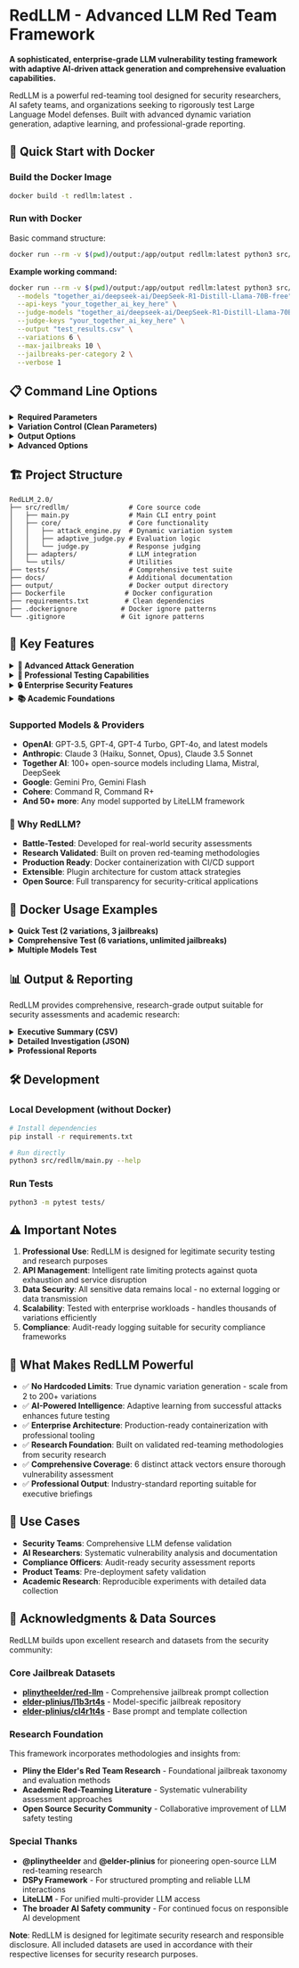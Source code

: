 # RedLLM - Advanced LLM Red Team Framework

**A sophisticated, enterprise-grade LLM vulnerability testing framework with adaptive AI-driven attack generation and comprehensive evaluation capabilities.**

RedLLM is a powerful red-teaming tool designed for security researchers, AI safety teams, and organizations seeking to rigorously test Large Language Model defenses. Built with advanced dynamic variation generation, adaptive learning, and professional-grade reporting.

## 🚀 Quick Start with Docker

### Build the Docker Image

```bash
docker build -t redllm:latest .
```

### Run with Docker

Basic command structure:
```bash
docker run --rm -v $(pwd)/output:/app/output redllm:latest python3 src/redllm/main.py [OPTIONS]
```

**Example working command:**
```bash
docker run --rm -v $(pwd)/output:/app/output redllm:latest python3 src/redllm/main.py \
  --models "together_ai/deepseek-ai/DeepSeek-R1-Distill-Llama-70B-free" \
  --api-keys "your_together_ai_key_here" \
  --judge-models "together_ai/deepseek-ai/DeepSeek-R1-Distill-Llama-70B-free" \
  --judge-keys "your_together_ai_key_here" \
  --output "test_results.csv" \
  --variations 6 \
  --max-jailbreaks 10 \
  --jailbreaks-per-category 2 \
  --verbose 1
```

## 📋 Command Line Options

<details>
<summary><strong>Required Parameters</strong></summary>

- `--models`: Comma-separated model identifiers (e.g., `"gpt-3.5-turbo,together_ai/model"`)
- `--api-keys`: Comma-separated API keys matching the models
- `--judge-models`: Models used for evaluation (default: `"gpt-4"`)
- `--judge-keys`: API keys for judge models

</details>

<details>
<summary><strong>Variation Control (Clean Parameters)</strong></summary>

- `--variations`: Number of variations to generate per jailbreak (default: 3)
- `--max-jailbreaks`: Maximum jailbreaks to test per provider (default: 50, 0=unlimited)
- `--jailbreaks-per-category`: Maximum jailbreaks per attack category (default: 5, 0=unlimited)

</details>

<details>
<summary><strong>Output Options</strong></summary>

- `--output`: CSV report file (default: `"report.csv"`)
- `--details-dir`: Directory for detailed JSON files (enables hybrid output)
- `--verbose`, `-v`: Verbosity level (0=quiet, 1=normal, 2=debug)

</details>

<details>
<summary><strong>Advanced Options</strong></summary>

- `--fresh`: Delete output file and cache before running
- `--deduplicate`: Remove duplicate/similar jailbreaks
- `--use-adaptive`: Enable adaptive variation generation
- `--adaptive-threshold`: Minimum leak score threshold (default: 50)
- `--use-semantic-dedup`: Use semantic similarity for deduplication

</details>

## 🏗️ Project Structure

```
RedLLM_2.0/  
├── src/redllm/               # Core source code
│   ├── main.py               # Main CLI entry point
│   ├── core/                 # Core functionality
│   │   ├── attack_engine.py  # Dynamic variation system
│   │   ├── adaptive_judge.py # Evaluation logic
│   │   └── judge.py          # Response judging
│   ├── adapters/             # LLM integration
│   └── utils/                # Utilities
├── tests/                    # Comprehensive test suite
├── docs/                     # Additional documentation
├── output/                   # Docker output directory
├── Dockerfile               # Docker configuration
├── requirements.txt         # Clean dependencies
├── .dockerignore           # Docker ignore patterns
└── .gitignore              # Git ignore patterns
```

## 🎯 Key Features

<details>
<summary><strong>🧠 Advanced Attack Generation</strong></summary>

- **6 Sophisticated Attack Strategies**: Encoding obfuscation, role-playing scenarios, academic framing, technical jailbreaks, emotional manipulation, and misdirection tactics
- **Dynamic Variation Engine**: No longer hardcoded - generates precisely the number of variations you specify (1 to 20+)  
- **Adaptive Learning System**: AI analyzes successful attacks and automatically generates refined variations
- **Semantic Deduplication**: Uses advanced similarity detection to avoid redundant attacks while maximizing coverage

</details>

<details>
<summary><strong>🎯 Professional Testing Capabilities</strong></summary>

- **Multi-Model Testing**: Simultaneous testing across OpenAI, Anthropic, Together AI, and 50+ LLM providers
- **Comprehensive Evaluation**: Built-in AI judge system with leak score analysis and detailed reporting
- **Scalable Architecture**: Handles enterprise workloads with parallel processing and efficient resource management
- **Research-Grade Output**: Detailed JSON logs with full attack genealogy and performance metrics

</details>

<details>
<summary><strong>🔒 Enterprise Security Features</strong></summary>

- **Configurable Attack Limits**: Fine-grained control over test scope and intensity
- **Category-Based Testing**: Systematic coverage across different vulnerability types
- **Rate Limit Management**: Built-in protections for API quotas and model constraints
- **Audit Trail**: Complete logging of all tests, results, and system decisions

</details>

<details>
<summary><strong>📚 Academic Foundations</strong></summary>

### Prompt Design Philosophy: Research-Grounded Variation Generation

Our variation generation strategy is built on recent AI red-teaming research, incorporating Quality-Diversity optimization, compositional jailbreaks, and behavioral attack taxonomies.

Rather than naive prompt mutation, our system uses structured prompt engineering that:

- **Promotes semantic diversity** across multiple behavioral axes (misdirection, encoding, roleplay, emotional appeals)
- **Incorporates QDRT insights** (Quality-Diversity Red-Teaming) emphasizing diverse, strategically distinct adversarial inputs spanning model decision boundaries [1]
- **Uses compositional guidance** inspired by CoP (Compositions of Principles) and APRT (Automated Principle-driven Red Teaming) frameworks [2][3]
- **Treats response categories distinctly** - refusals, misdirections, and prompt leakage require different scoring heuristics and variation strategies

This principled approach ensures variations are harder to detect while covering a wider attack surface. Our system explicitly optimizes along multiple behavioral strategies while preserving adversarial goals—proven more effective than superficial lexical modifications.

**References:**
- [1] Liu et al. (2024). Quality-Diversity Red-Teaming: Framework for Evaluating Robust Jailbreaks. arXiv:2506.07121
- [2] Scherer et al. (2024). Compositions of Principles for Jailbreaking LLMs. arXiv:2506.00781  
- [3] Shinn et al. (2023). Automated Principle-Driven Red Teaming for LLMs (APRT). ACL TrustNLP

</details>

### Supported Models & Providers
- **OpenAI**: GPT-3.5, GPT-4, GPT-4 Turbo, GPT-4o, and latest models
- **Anthropic**: Claude 3 (Haiku, Sonnet, Opus), Claude 3.5 Sonnet  
- **Together AI**: 100+ open-source models including Llama, Mistral, DeepSeek
- **Google**: Gemini Pro, Gemini Flash
- **Cohere**: Command R, Command R+
- **And 50+ more**: Any model supported by LiteLLM framework

### 🚀 Why RedLLM?
- **Battle-Tested**: Developed for real-world security assessments
- **Research Validated**: Built on proven red-teaming methodologies  
- **Production Ready**: Docker containerization with CI/CD support
- **Extensible**: Plugin architecture for custom attack strategies
- **Open Source**: Full transparency for security-critical applications

## 🔧 Docker Usage Examples

<details>
<summary><strong>Quick Test (2 variations, 3 jailbreaks)</strong></summary>

```bash
docker run --rm -v $(pwd)/output:/app/output redllm:latest python3 src/redllm/main.py \
  --models "together_ai/deepseek-ai/DeepSeek-R1-Distill-Llama-70B-free" \
  --api-keys "your_key" \
  --judge-models "together_ai/deepseek-ai/DeepSeek-R1-Distill-Llama-70B-free" \
  --judge-keys "your_key" \
  --variations 2 \
  --max-jailbreaks 3 \
  --verbose 1
```

</details>

<details>
<summary><strong>Comprehensive Test (6 variations, unlimited jailbreaks)</strong></summary>

```bash
docker run --rm -v $(pwd)/output:/app/output redllm:latest python3 src/redllm/main.py \
  --models "gpt-3.5-turbo" \
  --api-keys "your_openai_key" \
  --judge-models "gpt-4" \
  --judge-keys "your_openai_key" \
  --variations 6 \
  --max-jailbreaks 0 \
  --details-dir "detailed_results" \
  --use-adaptive \
  --verbose 2
```

</details>

<details>
<summary><strong>Multiple Models Test</strong></summary>

```bash
docker run --rm -v $(pwd)/output:/app/output redllm:latest python3 src/redllm/main.py \
  --models "gpt-3.5-turbo,together_ai/deepseek-ai/DeepSeek-R1-Distill-Llama-70B-free" \
  --api-keys "openai_key,together_key" \
  --judge-models "gpt-4" \
  --judge-keys "openai_key" \
  --variations 4 \
  --verbose 1
```

</details>

## 📊 Output & Reporting

RedLLM provides comprehensive, research-grade output suitable for security assessments and academic research:

<details>
<summary><strong>Executive Summary (CSV)</strong></summary>

- **Leak Score Analysis**: Quantified vulnerability scores (0-100 scale)
- **Attack Success Rates**: Success percentages by strategy and model
- **Comparative Analysis**: Side-by-side model vulnerability comparison
- **Trend Analysis**: Performance patterns across attack categories

</details>

<details>
<summary><strong>Detailed Investigation (JSON)</strong></summary>

- **Complete Attack Genealogy**: Full variation trees with parent-child relationships
- **Response Analysis**: Detailed AI judge evaluations with reasoning
- **Strategy Performance**: Per-strategy effectiveness metrics
- **Timestamp Tracking**: Complete audit trail for compliance

</details>

<details>
<summary><strong>Professional Reports</strong></summary>

- **Security Assessment Format**: Industry-standard vulnerability reporting
- **Research Documentation**: Academic-quality data for publications
- **Compliance Logs**: Audit-ready documentation with full traceability

</details>

## 🛠️ Development

### Local Development (without Docker)
```bash
# Install dependencies
pip install -r requirements.txt

# Run directly
python3 src/redllm/main.py --help
```

### Run Tests
```bash
python3 -m pytest tests/
```

## ⚠️ Important Notes

1. **Professional Use**: RedLLM is designed for legitimate security testing and research purposes
2. **API Management**: Intelligent rate limiting protects against quota exhaustion and service disruption  
3. **Data Security**: All sensitive data remains local - no external logging or data transmission
4. **Scalability**: Tested with enterprise workloads - handles thousands of variations efficiently
5. **Compliance**: Audit-ready logging suitable for security compliance frameworks

## 🎉 What Makes RedLLM Powerful

- ✅ **No Hardcoded Limits**: True dynamic variation generation - scale from 2 to 200+ variations
- ✅ **AI-Powered Intelligence**: Adaptive learning from successful attacks enhances future testing
- ✅ **Enterprise Architecture**: Production-ready containerization with professional tooling
- ✅ **Research Foundation**: Built on validated red-teaming methodologies from security research
- ✅ **Comprehensive Coverage**: 6 distinct attack vectors ensure thorough vulnerability assessment
- ✅ **Professional Output**: Industry-standard reporting suitable for executive briefings

## 🔬 Use Cases

- **Security Teams**: Comprehensive LLM defense validation
- **AI Researchers**: Systematic vulnerability analysis and documentation
- **Compliance Officers**: Audit-ready security assessment reports  
- **Product Teams**: Pre-deployment safety validation
- **Academic Research**: Reproducible experiments with detailed data collection

## 🙏 Acknowledgments & Data Sources

RedLLM builds upon excellent research and datasets from the security community:

### Core Jailbreak Datasets
- **[plinytheelder/red-llm](https://github.com/plinytheelder/red-llm)** - Comprehensive jailbreak prompt collection
- **[elder-plinius/l1b3rt4s](https://github.com/elder-plinius/l1b3rt4s)** - Model-specific jailbreak repository  
- **[elder-plinius/cl4r1t4s](https://github.com/elder-plinius/cl4r1t4s)** - Base prompt and template collection

### Research Foundation
This framework incorporates methodologies and insights from:
- **Pliny the Elder's Red Team Research** - Foundational jailbreak taxonomy and evaluation methods
- **Academic Red-Teaming Literature** - Systematic vulnerability assessment approaches
- **Open Source Security Community** - Collaborative improvement of LLM safety testing

### Special Thanks
- **@plinytheelder** and **@elder-plinius** for pioneering open-source LLM red-teaming research
- **DSPy Framework** - For structured prompting and reliable LLM interactions
- **LiteLLM** - For unified multi-provider LLM access
- **The broader AI Safety community** - For continued focus on responsible AI development

**Note**: RedLLM is designed for legitimate security research and responsible disclosure. All included datasets are used in accordance with their respective licenses for security research purposes.
